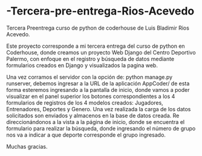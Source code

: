 # -Tercera-pre-entrega-Rios-Acevedo
Tercera Preentrega curso de python de coderhouse de Luis Bladimir Rios Acevedo.

Este proyecto corresponde a mi tercera entrega del curso de python en Coderhouse, donde creamos un proyecto Web Django del Centro Deportivo Palermo, con enfoque en el registro y búsqueda de datos mediante formularios creados en Django y visualizados la pagina web. 

Una vez corramos el servidor con la opción de: python manage.py runserver, debemos ingresar a la URL de la aplicación AppCoder/ de esta forma esteremos ingresando a la pantalla de inicio, donde vamos a poder visualizar en el panel superior los botones correspondientes a los 4 formularios de registros de los 4 modelos creados: Jugadores, Entrenadores, Deportes y Genero. Una vez realizada la carga de los datos solicitados son enviados y almacenos en la base de datos creada. Re direccionándonos a la vista a la página de inicio, donde se encuentra el formulario para realizar la búsqueda, donde ingresando el número de grupo nos va a indicar a que deporte corresponde el grupo ingresado.

Muchas gracias.
